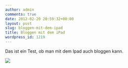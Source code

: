```yaml
---
author: admin
comments: true
date: 2012-02-20 20:59:32+00:00
layout: post
slug: bloggen-mit-dem-ipad
title: Bloggen mit dem iPad
wordpress_id: 1219
---
```


Das ist ein Test, ob man mit dem Ipad auch bloggen kann.


[![](https://andydunkel.net/assets/uploads/2012/02/wpid-Photo-19.02.2012-1741.jpg)](https://andydunkel.net/assets/uploads/2012/02/wpid-Photo-19.02.2012-1741.jpg)



